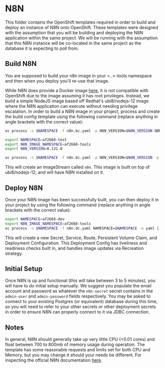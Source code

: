 # N8N

This folder contains the OpenShift templates required in order to build and deploy an instance of N8N onto OpenShift. These templates were designed with the assumption that you will be building and deploying the N8N application within the same project. We will be running with the assumption that this N8N instance will be co-located in the same project as the database it is expecting to poll from.

## Build N8N

You are supposed to build your n8n image in your <..>-tools namespace and then when you deploy you'll re-use that image.

While N8N does provide a Docker image [here](https://hub.docker.com/r/n8nio/n8n), it is not compatible with OpenShift due to the image assuming it has root privileges. Instead, we build a simple NodeJS image based off Redhat's ubi8/nodejs-12 image where the N8N application can execute without needing privilege escalation. In order to build a N8N image in your project, process and create the build config template using the following command (replace anything in angle brackets with the correct value):

```sh
oc process -n $NAMESPACE -f n8n.bc.yaml -p N8N_VERSION=$N8N_VERSION N8N_IMAGE_NAMESPACE=$N8N_IMAGE_NAMESPACE -o yaml | oc apply -n $NAMESPACE -f -

export NAMESPACE=af2668-test
export N8N_IMAGE_NAMESPACE=af2668-tools
export N8N_VERSION=0.131.0

oc process -n $NAMESPACE -f n8n.bc.yaml -p N8N_VERSION=$N8N_VERSION -p N8N_IMAGE_NAMESPACE=$N8N_IMAGE_NAMESPACE -o yaml | oc apply -n $NAMESPACE -f -

```

This will create an ImageStream called `n8n`. This image is built on top of ubi8/nodejs-12, and will have N8N installed on it.

## Deploy N8N

Once your N8N image has been successfully built, you can then deploy it in your project by using the following command (replace anything in angle brackets with the correct value):

```sh
export NAMESPACE=af2668-dev
export N8N_IMAGE_NAMESPACE=af2668-tools
oc process -n $NAMESPACE -f n8n.dc.yaml NAMESPACE=$NAMESPACE -o yaml | oc apply -n $NAMESPACE -f -
```

This will create a new Secret, Service, Route, Persistent Volume Claim, and Deployment Configuration. This Deployment Config has liveliness and readiness checks built in, and handles image updates via Recreation strategy.

## Initial Setup

Once N8N is up and functional (this will take between 3 to 5 minutes), you will have to do initial setup manually. We suggest you populate the email account and password as whatever the `n8n-secret` secret contains in the `admin-user` and `admin-password` fields respectively. You may be asked to connect to your existing Postgres (or equivalent) database during this time, so you will need to refer to your other secrets or other deployment secrets in order to ensure N8N can properly connect to it via JDBC connection.

## Notes

In general, N8N should generally take up very little CPU (<0.01 cores) and float between 700 to 800mb of memory usage during operation. The template has some reasonable requests and limits set for both CPU and Memory, but you may change it should your needs be different. For inspecting the official N8N documentation [here](https://docs.n8n.io/).
